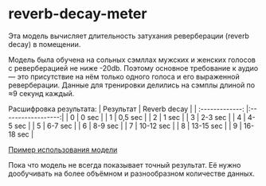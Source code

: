 # reverb-decay-meter
Эта модель вычисляет длительность затухания реверберации (reverb decay) в помещении.

Модель была обучена на сольных сэмллах мужских и женских голосов с реверберацией не ниже -20db. Поэтому основное требование к аудио — это присутствие на нём только одного голоса и его выраженной реверберации. Данные для тренировки делились на сэмплы длиной по ≈9 секунд каждый.

Расшифровка результата:
| Результат       | Reverb decay       |
| :-------------: |:------------------:|
| 0               | 0 sec              |
| 1               | 0,5 sec            |
| 2               | 1 sec              |
| 3               | 2-3 sec            |
| 4               | 4-5 sec            |
| 5               | 6-7 sec            |
| 6               | 8-9 sec            |
| 7               | 10-12 sec          |
| 8               | 13-15 sec          |
| 9               | 16-18 sec          |

[Пример использования модели](https://colab.research.google.com/drive/1rVQUzmUHzefIxYDj_PE2Kytbtvvn-4w3?usp=sharing)

Пока что модель не всегда показывает точный результат. Её нужно дообучивать на более объёмном и разнообразном количестве данных.

